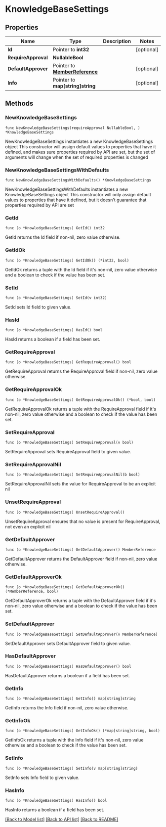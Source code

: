# KnowledgeBaseSettings

## Properties

Name | Type | Description | Notes
------------ | ------------- | ------------- | -------------
**Id** | Pointer to **int32** |  | [optional] 
**RequireApproval** | **NullableBool** |  | 
**DefaultApprover** | Pointer to [**MemberReference**](MemberReference.md) |  | [optional] 
**Info** | Pointer to **map[string]string** |  | [optional] 

## Methods

### NewKnowledgeBaseSettings

`func NewKnowledgeBaseSettings(requireApproval NullableBool, ) *KnowledgeBaseSettings`

NewKnowledgeBaseSettings instantiates a new KnowledgeBaseSettings object
This constructor will assign default values to properties that have it defined,
and makes sure properties required by API are set, but the set of arguments
will change when the set of required properties is changed

### NewKnowledgeBaseSettingsWithDefaults

`func NewKnowledgeBaseSettingsWithDefaults() *KnowledgeBaseSettings`

NewKnowledgeBaseSettingsWithDefaults instantiates a new KnowledgeBaseSettings object
This constructor will only assign default values to properties that have it defined,
but it doesn't guarantee that properties required by API are set

### GetId

`func (o *KnowledgeBaseSettings) GetId() int32`

GetId returns the Id field if non-nil, zero value otherwise.

### GetIdOk

`func (o *KnowledgeBaseSettings) GetIdOk() (*int32, bool)`

GetIdOk returns a tuple with the Id field if it's non-nil, zero value otherwise
and a boolean to check if the value has been set.

### SetId

`func (o *KnowledgeBaseSettings) SetId(v int32)`

SetId sets Id field to given value.

### HasId

`func (o *KnowledgeBaseSettings) HasId() bool`

HasId returns a boolean if a field has been set.

### GetRequireApproval

`func (o *KnowledgeBaseSettings) GetRequireApproval() bool`

GetRequireApproval returns the RequireApproval field if non-nil, zero value otherwise.

### GetRequireApprovalOk

`func (o *KnowledgeBaseSettings) GetRequireApprovalOk() (*bool, bool)`

GetRequireApprovalOk returns a tuple with the RequireApproval field if it's non-nil, zero value otherwise
and a boolean to check if the value has been set.

### SetRequireApproval

`func (o *KnowledgeBaseSettings) SetRequireApproval(v bool)`

SetRequireApproval sets RequireApproval field to given value.


### SetRequireApprovalNil

`func (o *KnowledgeBaseSettings) SetRequireApprovalNil(b bool)`

 SetRequireApprovalNil sets the value for RequireApproval to be an explicit nil

### UnsetRequireApproval
`func (o *KnowledgeBaseSettings) UnsetRequireApproval()`

UnsetRequireApproval ensures that no value is present for RequireApproval, not even an explicit nil
### GetDefaultApprover

`func (o *KnowledgeBaseSettings) GetDefaultApprover() MemberReference`

GetDefaultApprover returns the DefaultApprover field if non-nil, zero value otherwise.

### GetDefaultApproverOk

`func (o *KnowledgeBaseSettings) GetDefaultApproverOk() (*MemberReference, bool)`

GetDefaultApproverOk returns a tuple with the DefaultApprover field if it's non-nil, zero value otherwise
and a boolean to check if the value has been set.

### SetDefaultApprover

`func (o *KnowledgeBaseSettings) SetDefaultApprover(v MemberReference)`

SetDefaultApprover sets DefaultApprover field to given value.

### HasDefaultApprover

`func (o *KnowledgeBaseSettings) HasDefaultApprover() bool`

HasDefaultApprover returns a boolean if a field has been set.

### GetInfo

`func (o *KnowledgeBaseSettings) GetInfo() map[string]string`

GetInfo returns the Info field if non-nil, zero value otherwise.

### GetInfoOk

`func (o *KnowledgeBaseSettings) GetInfoOk() (*map[string]string, bool)`

GetInfoOk returns a tuple with the Info field if it's non-nil, zero value otherwise
and a boolean to check if the value has been set.

### SetInfo

`func (o *KnowledgeBaseSettings) SetInfo(v map[string]string)`

SetInfo sets Info field to given value.

### HasInfo

`func (o *KnowledgeBaseSettings) HasInfo() bool`

HasInfo returns a boolean if a field has been set.


[[Back to Model list]](../README.md#documentation-for-models) [[Back to API list]](../README.md#documentation-for-api-endpoints) [[Back to README]](../README.md)


